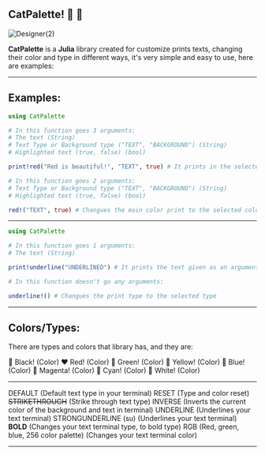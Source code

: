 ## CatPalette! 🎨 🐾

![Designer(2)](https://github.com/user-attachments/assets/5a6657d4-1457-4ade-bab1-faadd234494e)

**CatPalette** is a **Julia** library created for customize prints texts, changing their color and type in different ways, it's very simple and easy to use, here are examples: 

---
## Examples:

```Julia
using CatPalette

# In this function goes 3 arguments: 
# The text (String) 
# Text Type or Background type ("TEXT", "BACKGROUND") (String)
# Highlighted text (true, false) (bool)

print!red("Red is beautiful!", "TEXT", true) # It prints in the selected color the text given as an argument

# In this function goes 2 arguments: 
# Text Type or Background type ("TEXT", "BACKGROUND") (String)
# Highlighted text (true, false) (bool)

red!("TEXT", true) # Changues the main color print to the selected color
``` 

---
```Julia
using CatPalette

# In this function goes 1 arguments: 
# The text (String) 

print!underline("UNDERLINED") # It prints the text given as an argument underlined

# In this function doesn't go any arguments:

underline!() # Changues the print type to the selected type
``` 
---
## Colors/Types:

There are types and colors that library has, and they are:

🖤 Black! (Color)
❤️ Red! (Color)
💚 Green! (Color)
💛 Yellow! (Color)
💙 Blue! (Color)
💜 Magenta! (Color)
🩵 Cyan! (Color)
🤍 White! (Color)

---

DEFAULT (Default text type in your terminal)
RESET (Type and color reset)
~~STRIKETHROUGH~~ (Strike through text type)
INVERSE (Inverts the current color of the background and text in terminal)
UNDERLINE (Underlines your text terminal)
STRONGUNDERLINE (su) (Underlines your text terminal)
__BOLD__ (Changes your text terminal type, to bold type)
RGB (Red, green, blue, 256 color palette) (Changes your text terminal color)

----
